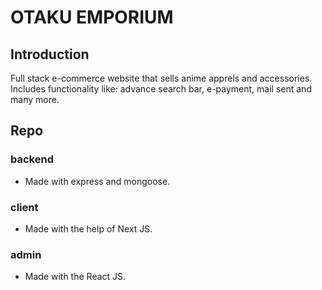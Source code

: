# OTAKU EMPORIUM

## Introduction

Full stack e-commerce website that sells anime apprels and accessories. Includes functionality like: advance search bar, e-payment, mail sent and many more.

## Repo

### backend

- Made with express and mongoose.

### client

- Made with the help of Next JS.

### admin

- Made with the React JS.
